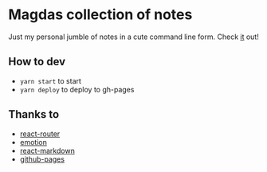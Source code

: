 # Magdas collection of notes
Just my personal jumble of notes in a cute command line form. Check [it](http://magdapoppins.github.io/portfolio) out!

## How to dev
- `yarn start` to start
- `yarn deploy` to deploy to gh-pages

## Thanks to
- [react-router]()
- [emotion]()
- [react-markdown]()
- [github-pages]()
